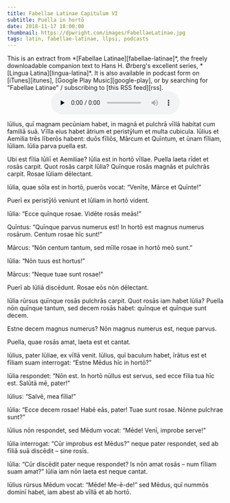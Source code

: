 ```yaml
---
title: Fabellae Latinae Capitulum VI
subtitle: Puella in hortō
date: 2018-11-17 18:00:00
thumbnail: https://dpwright.com/images/FabellaeLatinae.jpg
tags: latin, fabellae-latinae, llpsi, podcasts
---
```


<div class="sidenote">This is an extract from *[Fabellae
Latinae][fabellae-latinae]*, the freely downloadable companion text to Hans H.
Ørberg's excellent series, *[Lingua Latina][lingua-latina]*.  It is also
available in podcast form on [iTunes][itunes], [Google Play
Music][google-play], or by searching for "Fabellae Latinae" / subscribing to
[this RSS feed][rss].</div>

<center>
<audio controls preload="none">
  <source src="https://s3.amazonaws.com/fabellaelatinae/capitula/06-PuellaInHorto.mp3" type="audio/mpeg" />
</audio>
</center>

Iūlius, quī magnam pecūniam habet, in magnā et pulchrā vīllā habitat cum
familiā suā. Vīlla eius habet ātrium et peristȳlum et multa cubicula. Iūlius et
Aemilia trēs līberōs habent: duōs fīliōs, Mārcum et Quīntum, et ūnam fīliam,
Iūliam. Iūlia parva puella est.

Ubi est fīlia Iūliī et Aemiliae? Iūlia est in hortō vīllae. Puella laeta rīdet
et rosās carpit. Quot rosās carpit Iūlia? Quīnque rosās magnās et pulchrās
carpit. Rosae Iūliam dēlectant.

Iūlia, quae sōla est in hortō, puerōs vocat: “Venīte, Mārce et Quīnte!”

Puerī ex peristȳlō veniunt et Iūliam in hortō vident.

Iūlia: “Ecce quīnque rosae. Vidēte rosās meās!”

Quīntus: “Quīnque parvus numerus est! In hortō est magnus numerus rosārum.
Centum rosae hīc sunt!”

Mārcus: “Nōn centum tantum, sed mīlle rosae in hortō meō sunt.”

Iūlia: “Nōn tuus est hortus!”

Mārcus: “Neque tuae sunt rosae!”

Puerī ab Iūliā discēdunt. Rosae eōs nōn dēlectant.

Iūlia rūrsus quīnque rosās pulchrās carpit. Quot rosās iam habet Iūlia? Puella
nōn quīnque tantum, sed decem rosās habet: quīnque et quīnque sunt decem.

Estne decem magnus numerus? Nōn magnus numerus est, neque parvus.

Puella, quae rosās amat, laeta est et cantat.

Iūlius, pater Iūliae, ex vīllā venit. Iūlius, quī baculum habet, īrātus est et
fīliam suam interrogat: “Estne Mēdus hīc in hortō?”

Iūlia respondet: “Nōn est. In hortō nūllus est servus, sed ecce fīlia tua hīc
est. Salūtā mē, pater!”

Iūlius: “Salvē, mea fīlia!”

Iūlia: “Ecce decem rosae! Habē eās, pater! Tuae sunt rosae. Nōnne pulchrae
sunt?”

Iūlius nōn respondet, sed Mēdum vocat: “Mēde! Venī, improbe serve!”

Iūlia interrogat: “Cūr improbus est Mēdus?” neque pater respondet, sed ab fīliā
suā discēdit – sine rosīs.

Iūlia: “Cūr discēdit pater neque respondet? Is nōn amat rosās – num fīliam suam
amat?” Iūlia iam nōn laeta est neque cantat.

Iūlius rūrsus Mēdum vocat: “Mēde! Me-ē-de!” sed Mēdus, quī nummōs dominī habet,
iam abest ab vīllā et ab hortō.

[fabellae-latinae]: https://www.hackettpublishing.com/pdfs/FabellaeLatinae_2016_HansOrberg.pdf
[lingua-latina]: https://www.hackettpublishing.com/lingua-latina-per-se-illustrata-series
[itunes]: https://itunes.apple.com/us/podcast/fabellae-latinae/id1439859681
[google-play]: https://play.google.com/music/m/Iejungfyafunuhg4ehuhrfjerdq?t=Fabellae_Latinae
[rss]: https://s3.amazonaws.com/fabellaelatinae/feed.rss

